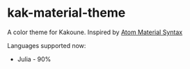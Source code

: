 # kak-material-theme

A color theme for Kakoune. Inspired by [Atom Material Syntax](https://atom.io/themes/atom-material-syntax)

Languages supported now:
* Julia - 90%
